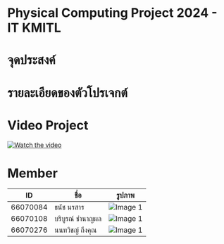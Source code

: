 # Physical Computing Project 2024 - IT KMITL

# จุดประสงค์

# รายละเอียดของตัวโปรเจกต์

# Video Project
[![Watch the video](https://img.youtube.com/vi/jxlV76i2UcQ/0.jpg)](https://www.youtube.com/watch?v=jxlV76i2UcQ)

# Member
| ID     | ชื่อ     | รูปภาพ     |
|--------------|--------------|--------------|
| 66070084 | ธนัช  นรสาร | ![Image 1](URL1) |
| 66070108 | บริบูรณ์  ชำนาญผล | ![Image 1](URL1) |
| 66070276 | นนทวิชญ์  ถึงคุณ | ![Image 1](URL1) |
